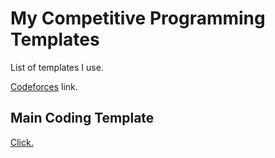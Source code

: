 # My Competitive Programming Templates
List of templates I use.

[Codeforces](https://codeforces.com/profile/last.attempt) link.

## Main Coding Template
[Click.](https://github.com/siddharth-ruria/competitive-progamming-templates/blob/main/main-contest-template/main.cpp)
